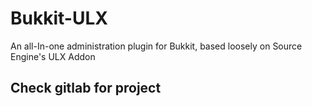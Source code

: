 # Bukkit-ULX
An all-In-one administration plugin for Bukkit, based loosely on Source Engine's ULX Addon

## Check gitlab for project
